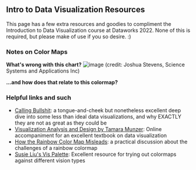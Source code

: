 ## Intro to Data Visualization Resources

This page has a few extra resources and goodies to compliment the Introduction to Data Visualization course at Dataworks 2022. None of this is required, but please make of use if you so desire. :)


### Notes on Color Maps

**What's wrong with this chart?**
![image](https://user-images.githubusercontent.com/8462760/165660817-f77702e0-429d-49b7-9891-4c58bafc1c4e.png)
(credit: Joshua Stevens, Science Systems and Applications Inc)

**...and how does that relate to this colormap?**



### Helpful links and such

- [Calling Bullshit](https://www.callingbullshit.org/case_studies.html): a tongue-and-cheek but nonetheless excellent deep dive into some less than ideal data visualizations, and why EXACTLY they are not as great as they could be
- [Visualization Analysis and Design by Tamara Munzer](https://www.cs.ubc.ca/~tmm/vadbook/): Online accompaniment for an excellent textbook on data visualization
- [How the Rainbow Color Map Misleads](https://eagereyes.org/basics/rainbow-color-map): a practical discussion about the challenges of a rainbow colormap
- [Susie Liu's Vis Palette](https://projects.susielu.com/viz-palette): Excellent resource for trying out colormaps against different vision types

